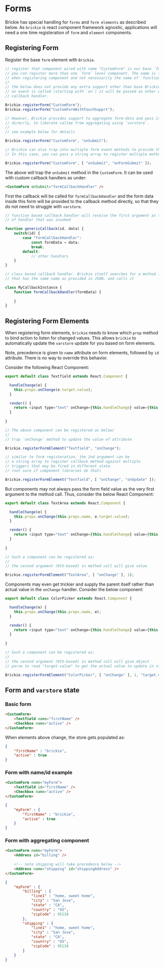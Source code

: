 # Forms

Brickie has special handling for `forms` and `form elements` as described below.
As `brickie` is react component framework agnostic, applications will need a one
time registeration of `form` and `element` components.

## Registering Form

Register the base `form` element with `Brickie`.

```js
// register that component wired with name "CustomForm" is our base `form` component.
// you can register more than one `form` level component. The name is the name used
// when registering component and not necessarily the name of `function` or `class`.
//
// the below does not provide any extra support other than base Brickie support. When
// an event is called (starting with `on`) it will be passed as other events to the
// callback handler.

Brickie.registerForm("CustomForm");
Brickie.registerForm("CustomFormWithTouchSupprt");

// However, Brickie provides support to aggregate form-data and pass it to the callback
// direcrly, to liberate callee from aggregating using `varstore`.
//
// see example below for details

Brickie.registerForm("CustomForm", "onSubmit"); 

// Brickie can also trap into multiple form event methods to provide the same support.
// In this case, you can pass a string array to register multiple method names

Brickie.registerForm("CustomForm", [ "onSubmit", "onFormSubmit" ]); 
```

The above will trap the `onSubmit` method in the `CustomForm`. It can be used with
custom callback handlers as under:

```html
<CustomForm onSubmit="formCallbackHandler" />
```

First the callback will be called for `formCallbackHandler` and the form data inside
this form will be provided to the callback method directly, so that they do not need
to struggle with `varstore`.

```js
// function based callback handler will receive the first argument as the name
// of handler that was invoked

function genericCallback(id, data) {
    switch(id) {
        case "formCallbackHandler":
            const formData = data;
            break;
        default:
            // other handlers
    }
}
```

```js
// class based callback handler. Brickie itself searches for a method in this class
// that has the same name as provided in JSON, and calls it

class MyCallbackInstance {
    function formCallbackHandler(formData) {
        
    }    
}
```
## Registering Form Elements

When registering form elements, `brickie` needs to know which `prop` method to
bind action to listen for changed values. This allows `brickie` to automatically
update the `varstore` update for you based on form elements.

Note, precedence is given to `name` attribute on form elements, followed by `id`
attribute. There is no way to override this behavior.

Consider the following React Component:

```js
export default class Textfield extends React.Component {

  handleChange(e) {
    this.props.onChange(e.target.value);
  }

  render() {
    return <input type="text" onChange={this.handleChange} value={this.state.value} />
  }
  
}

// The above component can be registered as below/
//
// trap `onChange` method to update the value of attribute

Brickie.registerFormElement("Textfield", "onChange"); 

// similar to form registeration, the 2nd argument can be 
// a string array to register callback method against multiple
// triggers that may be fired in different state.
// (not sure if component libraries do that)

Brickie.registerFormElement("Textfield", [ "onChange", "onUpdate" ]); 
```

But components may not always pass the form field value as the very first
argument to the method call. Thus, consider the below React Component:

```js
export default class TextArea extends React.Component {

  handleChange(e) {
    this.props.onChange(this.props.name, e.target.value);
  }

  render() {
    return <input type="text" onChange={this.handleChange} value={this.state.value} />
  }
  
}

// Such a component can be registered as:
//
// the second argument (0th-based) in method call will give value

Brickie.registerFormElement("TextArea", [ "onChange" ], 1); 
```

Components may even get trickier and supply the parent itself rather than
actual value in the `onChange` handler. Consider the below component:

```js
export default class ColorPicker extends React.Component {

  handleChange(e) {
    this.props.onChange(this.props.name, e);
  }

  render() {
    return <input type="text" onChange={this.handleChange} value={this.state.value} />
  }
  
}

// Such a component can be registered as:
//
// the second argument (0th-based) in method call will give object
// parse to read "target.value" to get the actual value to update in store

Brickie.registerFormElement("ColorPicker", [ "onChange" ], 1, "target.value"); 
```

## Form and `varstore` state

### Basic form

```html
<CustomForm>
    <Textfield name="firstName" />
    <Checkbox name="active" />
</CustomForm>
```

When elements above change, the store gets populated as:

```json
{
    "firstName" : "brickie",
    "active" : true
}
```

### Form with name/id example

```html
<CustomForm name="myForm">
    <Textfield id="firstName" />
    <Checkbox name="active" />
</CustomForm>
```

```json
{
    "myForm" : {
        "firstName" : "brickie",
        "active" : true
    }
}
```

### Form with aggregating component

```html
<CustomForm name="myForm">
    <Address id="billing" />
    
    <!-- note shipping will take precedence below -->
    <Address name="shipping" id="shippingAddress" />
</CustomForm>
```

```json
{
    "myForm" : {
        "billing" : {
            "line1" : "home, sweet home",
            "city" : "San Jose",
            "state" : "CA",
            "country" : "US",
            "zipCode" : 95110
        },
        "shipping" : {
            "line1" : "home, sweet home",
            "city" : "San Jose",
            "state" : "CA",
            "country" : "US",
            "zipCode" : 95110
        }
    }
}
```
